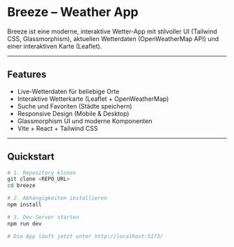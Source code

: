 # Breeze – Weather App

Breeze ist eine moderne, interaktive Wetter-App mit stilvoller UI (Tailwind CSS, Glassmorphism), aktuellen Wetterdaten (OpenWeatherMap API) und einer interaktiven Karte (Leaflet).

---

## Features

- Live-Wetterdaten für beliebige Orte
- Interaktive Wetterkarte (Leaflet + OpenWeatherMap)
- Suche und Favoriten (Städte speichern)
- Responsive Design (Mobile & Desktop)
- Glassmorphism UI und moderne Komponenten
- Vite + React + Tailwind CSS

---

## Quickstart

```bash
# 1. Repository klonen
git clone <REPO_URL>
cd breeze

# 2. Abhängigkeiten installieren
npm install

# 3. Dev-Server starten
npm run dev

# Die App läuft jetzt unter http://localhost:5173/